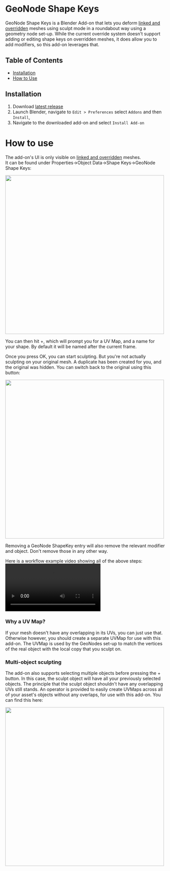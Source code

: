 # GeoNode Shape Keys
GeoNode Shape Keys is a Blender Add-on that lets you deform [linked and overridden](https://docs.blender.org/manual/en/latest/files/linked_libraries/library_overrides.html#make-an-override) meshes using sculpt mode in a roundabout way using a geometry node set-up. While the current override system doesn't support adding or editing shape keys on overridden meshes, it does allow you to add modifiers, so this add-on leverages that.

## Table of Contents

- [Installation](#installation)
- [How to Use](#how-to-use)

## Installation
1. Download [latest release](../addons/overview) 
2. Launch Blender, navigate to `Edit > Preferences` select `Addons` and then `Install`, 
3. Navigate to the downloaded add-on and select `Install Add-on` 

# How to use
The add-on's UI is only visible on [linked and overridden](https://docs.blender.org/manual/en/latest/files/linked_libraries/library_overrides.html#make-an-override) meshes.  
It can be found under Properties->Object Data->Shape Keys->GeoNode Shape Keys:

<img src="docs/images/gnsk_ui.png" width=500>

You can then hit +, which will prompt you for a UV Map, and a name for your shape. By default it will be named after the current frame.

Once you press OK, you can start sculpting. But you're not actually sculpting on your original mesh. A duplicate has been created for you, and the original was hidden. You can switch back to the original using this button:

<img src="docs/images/switch_to_render_objs.png" width=500>

Removing a GeoNode ShapeKey entry will also remove the relevant modifier and object. Don't remove those in any other way.

Here is a workflow example video showing all of the above steps:
<video src="docs/images/gnsk_example.mp4">

### Why a UV Map?
If your mesh doesn't have any overlapping in its UVs, you can just use that. Otherwise however, you should create a separate UVMap for use with this add-on. The UVMap is used by the GeoNodes set-up to match the vertices of the real object with the local copy that you sculpt on.

### Multi-object sculpting
The add-on also supports selecting multiple objects before pressing the + button. In this case, the sculpt object will have all your previously selected objects. The principle that the sculpt object shouldn't have any overlapping UVs still stands.
An operator is provided to easily create UVMaps across all of your asset's objects without any overlaps, for use with this add-on. You can find this here:

<img src="docs/images/ensure_uvmap_op.png" width=500>